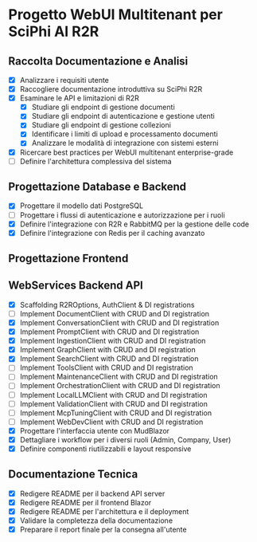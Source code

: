 # Progetto WebUI Multitenant per SciPhi AI R2R

## Raccolta Documentazione e Analisi
- [x] Analizzare i requisiti utente
- [x] Raccogliere documentazione introduttiva su SciPhi R2R
- [x] Esaminare le API e limitazioni di R2R
  - [x] Studiare gli endpoint di gestione documenti
  - [x] Studiare gli endpoint di autenticazione e gestione utenti
  - [x] Studiare gli endpoint di gestione collezioni
  - [x] Identificare i limiti di upload e processamento documenti
  - [x] Analizzare le modalità di integrazione con sistemi esterni
- [x] Ricercare best practices per WebUI multitenant enterprise-grade
- [ ] Definire l'architettura complessiva del sistema

## Progettazione Database e Backend
- [x] Progettare il modello dati PostgreSQL
- [ ] Progettare i flussi di autenticazione e autorizzazione per i ruoli
- [x] Definire l'integrazione con R2R e RabbitMQ per la gestione delle code
- [x] Definire l'integrazione con Redis per il caching avanzato

## Progettazione Frontend

## WebServices Backend API

- [x] Scaffolding R2ROptions, AuthClient & DI registrations
- [ ] Implement DocumentClient with CRUD and DI registration
- [x] Implement ConversationClient with CRUD and DI registration
- [x] Implement PromptClient with CRUD and DI registration
- [x] Implement IngestionClient with CRUD and DI registration
- [x] Implement GraphClient with CRUD and DI registration
- [x] Implement SearchClient with CRUD and DI registration
- [ ] Implement ToolsClient with CRUD and DI registration
- [ ] Implement MaintenanceClient with CRUD and DI registration
- [ ] Implement OrchestrationClient with CRUD and DI registration
- [ ] Implement LocalLLMClient with CRUD and DI registration
- [ ] Implement ValidationClient with CRUD and DI registration
- [ ] Implement McpTuningClient with CRUD and DI registration
- [ ] Implement WebDevClient with CRUD and DI registration
- [x] Progettare l'interfaccia utente con MudBlazor
- [x] Dettagliare i workflow per i diversi ruoli (Admin, Company, User)
- [x] Definire componenti riutilizzabili e layout responsive

## Documentazione Tecnica
- [x] Redigere README per il backend API server
- [x] Redigere README per il frontend Blazor
- [x] Redigere README per l'architettura e il deployment
- [x] Validare la completezza della documentazione
- [x] Preparare il report finale per la consegna all'utente
